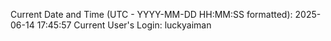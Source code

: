 Current Date and Time (UTC - YYYY-MM-DD HH:MM:SS formatted): 2025-06-14 17:45:57
Current User's Login: luckyaiman
